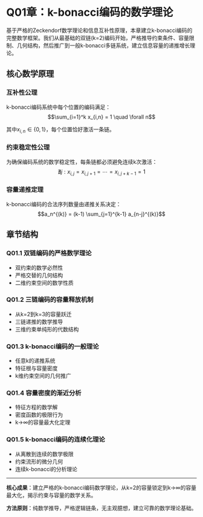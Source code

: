 # Q01章：k-bonacci编码的数学理论

基于严格的Zeckendorf数学理论和信息互补性原理，本章建立k-bonacci编码的完整数学框架。我们从最基础的双链(k=2)编码开始，严格推导约束条件、容量限制、几何结构，然后推广到一般k-bonacci多链系统，建立信息容量的递推增长理论。

## 核心数学原理

### 互补性公理
k-bonacci编码系统中每个位置的编码满足：
$$\sum_{i=1}^k x_{i,n} = 1 \quad \forall n$$

其中$x_{i,n} \in \{0,1\}$，每个位置恰好激活一条链。

### 约束稳定性公理
为确保编码系统的数学稳定性，每条链都必须避免连续k次激活：
$$\nexists j: x_{i,j} = x_{i,j+1} = \cdots = x_{i,j+k-1} = 1$$

### 容量递推定理
k-bonacci编码的合法序列数量由递推关系决定：
$$a_n^{(k)} = (k-1) \sum_{j=1}^{k-1} a_{n-j}^{(k)}$$

## 章节结构

### Q01.1 双链编码的严格数学理论
- 双约束的数学必然性
- 严格交替的几何结构
- 二维约束空间的数学性质

### Q01.2 三链编码的容量释放机制
- 从k=2到k=3的容量跃迁
- 三链递推的数学推导
- 三维约束单纯形的代数结构

### Q01.3 k-bonacci编码的一般理论
- 任意k的递推系统
- 特征根与容量密度
- k维约束空间的几何推广

### Q01.4 容量密度的渐近分析
- 特征方程的数学解
- 密度函数的极限行为
- k→∞的容量最大化定理

### Q01.5 k-bonacci编码的连续化理论
- 从离散到连续的数学极限
- 约束流形的微分几何
- 连续k-bonacci的分析理论

---

**核心成果**：建立严格的k-bonacci编码数学理论，从k=2的容量锁定到k→∞的容量最大化，揭示约束与容量的数学关系。

**方法原则**：纯数学推导，严格逻辑链条，无主观臆想，建立可靠的数学理论基础。